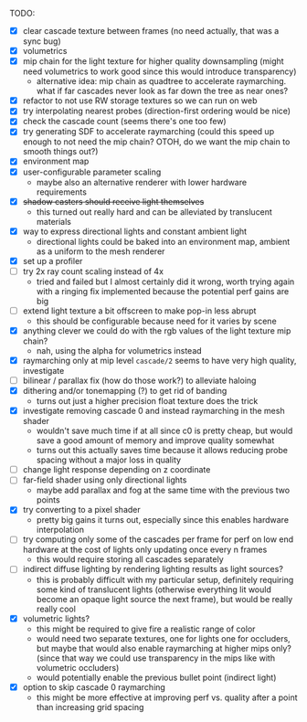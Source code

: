 TODO:

- [x] clear cascade texture between frames (no need actually, that was a sync bug)
- [x] volumetrics
- [x] mip chain for the light texture for higher quality downsampling
   (might need volumetrics to work good since this would introduce transparency)
   - alternative idea: mip chain as quadtree to accelerate raymarching.
     what if far cascades never look as far down the tree as near ones?
- [x] refactor to not use RW storage textures so we can run on web
- [x] try interpolating nearest probes (direction-first ordering would be nice)
- [x] check the cascade count (seems there's one too few)
- [x] try generating SDF to accelerate raymarching
   (could this speed up enough to not need the mip chain?
     OTOH, do we want the mip chain to smooth things out?)
- [x] environment map
- [x] user-configurable parameter scaling
  - maybe also an alternative renderer with lower hardware requirements
- [x] ~~shadow casters should receive light themselves~~
  - this turned out really hard and can be alleviated by translucent materials
- [x] way to express directional lights and constant ambient light
  - directional lights could be baked into an environment map,
     ambient as a uniform to the mesh renderer
- [x] set up a profiler
- [ ] try 2x ray count scaling instead of 4x
  - tried and failed but I almost certainly did it wrong,
		worth trying again with a ringing fix implemented
		because the potential perf gains are big
- [ ] extend light texture a bit offscreen to make pop-in less abrupt
  - this should be configurable because need for it varies by scene
- [x] anything clever we could do with the rgb values of the light texture mip chain?
	- nah, using the alpha for volumetrics instead
- [x] raymarching only at mip level `cascade/2` seems to have very high quality, investigate
- [ ] bilinear / parallax fix (how do those work?) to alleviate haloing
- [x] dithering and/or tonemapping (?) to get rid of banding
  - turns out just a higher precision float texture does the trick
- [x] investigate removing cascade 0 and instead raymarching in the mesh shader
  - wouldn't save much time if at all since c0 is pretty cheap,
     but would save a good amount of memory and improve quality somewhat
  - turns out this actually saves time because it allows
     reducing probe spacing without a major loss in quality
- [ ] change light response depending on z coordinate
- [ ] far-field shader using only directional lights
  - maybe add parallax and fog at the same time
    with the previous two points
- [x] try converting to a pixel shader
  - pretty big gains it turns out, especially since this enables hardware interpolation
- [ ] try computing only some of the cascades per frame
  for perf on low end hardware at the cost of lights only updating once every n frames
  - this would require storing all cascades separately
- [ ] indirect diffuse lighting by rendering lighting results as light sources?
  - this is probably difficult with my particular setup,
     definitely requiring some kind of translucent lights
	  (otherwise everything lit would become an opaque light source the next frame),
	 but would be really really cool
- [x] volumetric lights?
  - this might be required to give fire a realistic range of color
  - would need two separate textures, one for lights one for occluders,
     but maybe that would also enable raymarching at higher mips only?
	 (since that way we could use transparency in the mips
	 like with volumetric occluders)
  - would potentially enable the previous bullet point (indirect light)
- [x] option to skip cascade 0 raymarching
  - this might be more effective at improving perf vs. quality
     after a point than increasing grid spacing